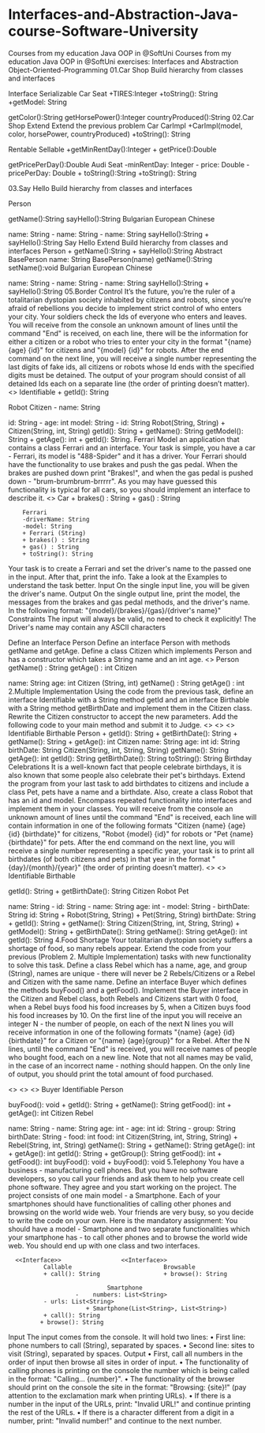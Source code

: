 # Interfaces-and-Abstraction-Java-course-Software-University
Courses from my education Java OOP in @SoftUni
Courses from my education Java OOP in @SoftUni exercises: Interfaces and Abstraction Object-Oriented-Programming 01.Car Shop Build hierarchy from classes and interfaces

Interface Serializable Car Seat +TIRES:Integer +toString(): String +getModel: String

getColor():String
getHorsePower():Integer
countryProduced():String
02.Car Shop Extend Extend the previous problem Car CarImpl +CarImpl(model, color, horsePower, countryProduced) +toString(): String

Rentable Sellable +getMinRentDay():Integer + getPrice():Double

getPricePerDay():Double
Audi Seat -minRentDay: Integer - price: Double -pricePerDay: Double + toString():String +toString(): String

03.Say Hello Build hierarchy from classes and interfaces

Person

getName():String
sayHello():String
Bulgarian European Chinese

name: String - name: String - name: String
sayHello():String + sayHello():String
Say Hello Extend Build hierarchy from classes and interfaces Person + getName():String + sayHello():String Abstract BasePerson
name: String
BasePerson(name)
getName():String
setName():void
Bulgarian European Chinese

name: String - name: String - name: String
sayHello():String + sayHello():String
05.Border Control It’s the future, you’re the ruler of a totalitarian dystopian society inhabited by citizens and robots, since you’re afraid of rebellions you decide to implement strict control of who enters your city. Your soldiers check the Ids of everyone who enters and leaves. You will receive from the console an unknown amount of lines until the command "End" is received, on each line, there will be the information for either a citizen or a robot who tries to enter your city in the format "{name} {age} {id}" for citizens and "{model} {id}" for robots.
After the end command on the next line, you will receive a single number representing the last digits of fake ids, all citizens or robots whose Id ends with the specified digits must be detained. The output of your program should consist of all detained Ids each on a separate line (the order of printing doesn’t matter). <> Identifiable + getId(): String

Robot Citizen - name: String

id: String - age: int
model: String - id: String
Robot(String, String) + Citizen(String, int, String)
getId(): String + getName(): String
getModel(): String + getAge(): int + getId(): String.
Ferrari Model an application that contains a class Ferrari and an interface. Your task is simple, you have a car - Ferrari, its model is "488-Spider" and it has a driver. Your Ferrari should have the functionality to use brakes and push the gas pedal. When the brakes are pushed down print "Brakes!", and when the gas pedal is pushed down - "brum-brumbrum-brrrrr". As you may have guessed this functionality is typical for all cars, so you should implement an interface to describe it. <> Car + brakes() : String + gas() : String

        Ferrari
        -driverName: String 
        -model: String
        + Ferrari (String) 
        + brakes() : String 
        + gas() : String 
        + toString(): String
Your task is to create a Ferrari and set the driver's name to the passed one in the input. After that, print the info. Take a look at the Examples to understand the task better. Input On the single input line, you will be given the driver's name. Output On the single output line, print the model, the messages from the brakes and gas pedal methods, and the driver's name. In the following format: "{model}/{brakes}/{gas}/{driver's name}" Constraints The input will always be valid, no need to check it explicitly! The Driver's name may contain any ASCII characters

Define an Interface Person Define an interface Person with methods getName and getAge. Define a class Citizen which implements Person and has a constructor which takes a String name and an int age. <> Person
getName() : String
getAge() : int
Citizen

name: String
age: int
Citizen (String, int)
getName() : String
getAge() : int 2.Multiple Implementation Using the code from the previous task, define an interface Identifiable with a String method getId and an interface Birthable with a String method getBirthDate and implement them in the Citizen class. Rewrite the Citizen constructor to accept the new parameters. Add the following code to your main method and submit it to Judge. <> <> <> Identifiable Birthable Person + getId(): String + getBirthDate(): String + getName(): String + getAge(): int Citizen
name: String
age: int
id: String
birthDate: String
Citizen(String, int, String, String)
getName(): String
getAge(): int
getId(): String
getBirthDate(): String
toString(): String
Birthday Celebrations It is a well-known fact that people celebrate birthdays, it is also known that some people also celebrate their pet's birthdays. Extend the program from your last task to add birthdates to citizens and include a class Pet, pets have a name and a birthdate. Also, create a class Robot that has an id and model. Encompass repeated functionality into interfaces and implement them in your classes. You will receive from the console an unknown amount of lines until the command "End" is received, each line will contain information in one of the following formats "Citizen {name} {age} {id} {birthdate}" for citizens, "Robot {model} {id}" for robots or "Pet {name} {birthdate}" for pets. After the end command on the next line, you will receive a single number representing a specific year, your task is to print all birthdates (of both citizens and pets) in that year in the format "{day}/{month}/{year}" (the order of printing doesn’t matter).
<> <> Identifiable Birthable

getId(): String + getBirthDate(): String
Citizen Robot Pet

name: String - id: String - name: String
age: int - model: String - birthDate: String id: String + Robot(String, String) + Pet(String, String) birthDate: String + getId(): String + getName(): String
Citizen(String, int, String, String) + getModel(): String + getBirthDate(): String
getName(): String
getAge(): int
getId(): String
4.Food Shortage Your totalitarian dystopian society suffers a shortage of food, so many rebels appear. Extend the code from your previous (Problem 2. Multiple Implementation) tasks with new functionality to solve this task. Define a class Rebel which has a name, age, and group (String), names are unique - there will never be 2 Rebels/Citizens or a Rebel and Citizen with the same name. Define an interface Buyer which defines the methods buyFood() and a getFood(). Implement the Buyer interface in the Citizen and Rebel class, both Rebels and Citizens start with 0 food, when a Rebel buys food his food increases by 5, when a Citizen buys food his food increases by 10. On the first line of the input you will receive an integer N - the number of people, on each of the next N lines you will receive information in one of the following formats "{name} {age} {id} {birthdate}" for a Citizen or "{name} {age}{group}" for a Rebel. After the N lines, until the command "End" is received, you will receive names of people who bought food, each on a new line. Note that not all names may be valid, in the case of an incorrect name - nothing should happen. On the only line of output, you should print the total amount of food purchased.

<> <> <> Buyer Identifiable Person

buyFood(): void + getId(): String + getName(): String
getFood(): int + getAge(): int
Citizen Rebel

name: String - name: String
age: int - age: int
id: String - group: String
birthDate: String - food: int
food: int
Citizen(String, int, String, String) + Rebel(String, int, String)
getName(): String + getName(): String
getAge(): int + getAge(): int
getId(): String + getGroup(): String
getFood(): int + getFood(): int
buyFood(): void + buyFood(): void
5.Telephony You have a business - manufacturing cell phones. But you have no software developers, so you call your friends and ask them to help you create cell phone software. They agree and you start working on the project. The project consists of one main model - a Smartphone. Each of your smartphones should have functionalities of calling other phones and browsing on the world wide web. Your friends are very busy, so you decide to write the code on your own. Here is the mandatory assignment: You should have a model - Smartphone and two separate functionalities which your smartphone has - to call other phones and to browse the world wide web. You should end up with one class and two interfaces.

      <<Interface>>                 <<Interface>> 
		      Callable			          		Browsable
			  + call(): String					+ browse(): String

					          	Smartphone
				  	   -	numbers: List<String> 
              -	urls: List<String>
					      + Smartphone(List<String>, List<String>) 
              + call(): String 
             + browse(): String
Input The input comes from the console. It will hold two lines: • First line: phone numbers to call (String), separated by spaces. • Second line: sites to visit (String), separated by spaces. Output • First, call all numbers in the order of input then browse all sites in order of input. • The functionality of calling phones is printing on the console the number which is being called in the format: "Calling... {number}". • The functionality of the browser should print on the console the site in the format: "Browsing: {site}!" (pay attention to the exclamation mark when printing URLs). • If there is a number in the input of the URLs, print: "Invalid URL!" and continue printing the rest of the URLs. • If there is a character different from a digit in a number, print: "Invalid number!" and continue to the next number.
